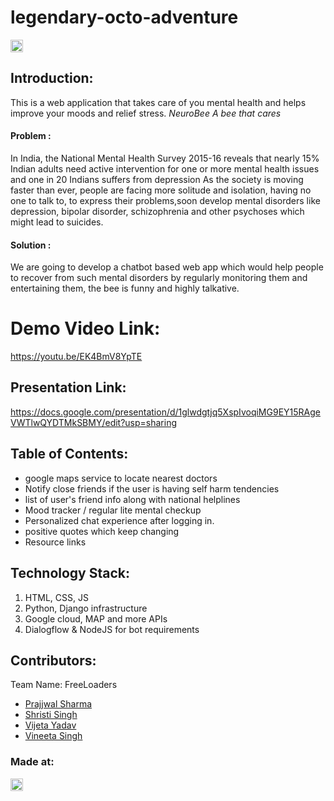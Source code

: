 # legendary-octo-adventure
<p align="center">
</p>

<a href="https://hack36.com"> <img src="http://bit.ly/BuiltAtHack36" height=20px> </a>


## Introduction:
This is a web application that takes care of you mental health and helps improve your moods and relief stress.
*NeuroBee
A bee that cares*
#### Problem :
In India, the National Mental Health Survey 2015-16 reveals that nearly 15% Indian adults need active intervention for one or more mental health issues and one in 20 Indians suffers from depression
As the society is moving faster than ever, people are facing more solitude and isolation, having no one to talk to, to express their problems,soon develop mental disorders like depression, bipolar disorder, schizophrenia and other psychoses which might lead to suicides.  

#### Solution :
We are going to develop a chatbot based web app which would help people to recover from such mental disorders by regularly monitoring them and entertaining them, the bee is funny and highly talkative.

# Demo Video Link:
  <a href="https://youtu.be/EK4BmV8YpTE">https://youtu.be/EK4BmV8YpTE</a>
  
## Presentation Link:
  <a href="https://docs.google.com/presentation/d/1glwdgtjq5XspIvoqiMG9EY15RAgeVWTlwQYDTMkSBMY/edit?usp=sharing"> https://docs.google.com/presentation/d/1glwdgtjq5XspIvoqiMG9EY15RAgeVWTlwQYDTMkSBMY/edit?usp=sharing </a>
  
  
## Table of Contents:
- google maps service to locate nearest doctors
- Notify close friends if the user is having self harm tendencies
- list of user's friend info along with national helplines
- Mood tracker / regular lite mental checkup
- Personalized chat experience after logging in.
- positive quotes which keep changing
- Resource links

## Technology Stack:
  1) HTML, CSS, JS
  2) Python, Django infrastructure
  3) Google cloud, MAP and more APIs
  4) Dialogflow & NodeJS for bot requirements

## Contributors:

Team Name: FreeLoaders

* [Prajjwal Sharma](https://github.com/prajjwal-24)
* [Shristi Singh](https://github.com/confusedcoder1)
* [Vijeta Yadav](https://github.com/vijeta99)
* [Vineeta Singh](https://github.com/vineeta23)

### Made at:
<a href="https://hack36.com"> <img src="http://bit.ly/BuiltAtHack36" height=20px> </a>
